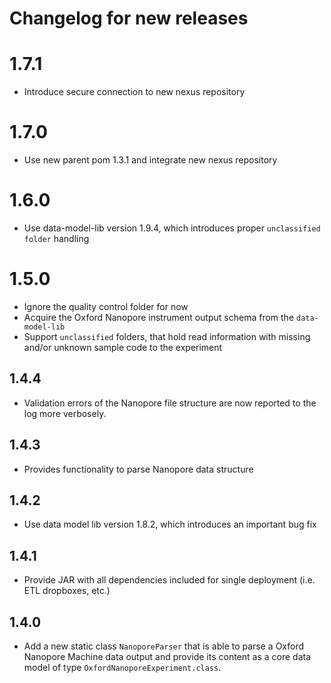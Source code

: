 # Changelog for new releases

# 1.7.1
* Introduce secure connection to new nexus repository

# 1.7.0
* Use new parent pom 1.3.1 and integrate new nexus repository

# 1.6.0
* Use data-model-lib version 1.9.4, which introduces proper `unclassified folder` handling

# 1.5.0

* Ignore the quality control folder for now
* Acquire the Oxford Nanopore instrument output schema from the `data-model-lib`
* Support `unclassified` folders, that hold read information with missing and/or unknown sample code to the experiment

## 1.4.4

* Validation errors of the Nanopore file structure are now reported to the log more verbosely.

## 1.4.3

* Provides functionality to parse Nanopore data structure

## 1.4.2

* Use data model lib version 1.8.2, which introduces an important bug fix

## 1.4.1

* Provide JAR with all dependencies included for single deployment (i.e. ETL dropboxes, etc.)

## 1.4.0

* Add a new static class `NanoporeParser` that is able to parse a Oxford Nanopore Machine data output and provide its content as a core data model of type `OxfordNanoporeExperiment.class`.
